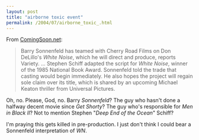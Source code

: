 ```yaml
---
layout: post
title: "airborne toxic event"
permalink: /2004/07/airborne_toxic_.html
---
```


<p>From <a href="http://comingsoon.net/news/topnews.php?id=5759">ComingSoon.net</a>:<blockquote>Barry Sonnenfeld has teamed with Cherry Road Films on Don DeLillo's <em>White Noise</em>, which he will direct and produce, reports Variety.  ... Stephen Schiff adapted the script for <em>White Noise</em>, winner of the 1985 National Book Award. Sonnenfeld told the trade that casting would begin immediately. He also hopes the project will regain sole claim over its title, which is shared by an upcoming Michael Keaton thriller from Universal Pictures.</blockquote>Oh, no.  Please, God, no.  Barry <em>Sonnenfeld</em>?  The guy who hasn't done a halfway decent movie since <em>Get Shorty</em>?  The guy who's responsible for <em>Men in Black II</em>?  Not to mention Stephen "<em>Deep End of the Ocean</em>" Schiff?</p>

<p>I'm praying this gets killed in pre-production.  I just don't think I could bear a Sonnenfeld interpretation of <em>WN</em>.</p>


